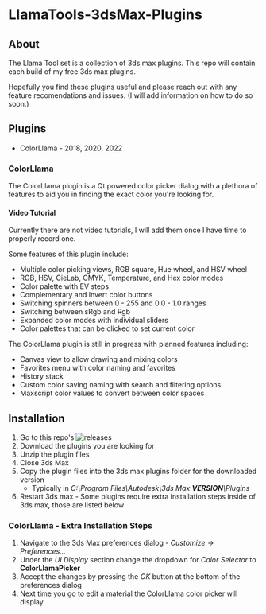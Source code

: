 # LlamaTools-3dsMax-Plugins
## About
The Llama Tool set is a collection of 3ds max plugins.
This repo will contain each build of my free 3ds max plugins.

Hopefully you find these plugins useful and please reach out with any feature recomendations and issues.
(I will add information on how to do so soon.)

## Plugins
* ColorLlama - 2018, 2020, 2022

### ColorLlama
The ColorLlama plugin is a Qt powered color picker dialog with a plethora of features to aid you in finding the exact color you're looking for.

#### Video Tutorial
Currently there are not video tutorials, I will add them once I have time to properly record one.

Some features of this plugin include:
* Multiple color picking views, RGB square, Hue wheel, and HSV wheel
* RGB, HSV, CieLab, CMYK, Temperature, and Hex color modes
* Color palette with EV steps
* Complementary and Invert color buttons
* Switching spinners between 0 - 255 and 0.0 - 1.0 ranges
* Switching between sRgb and Rgb
* Expanded color modes with individual sliders
* Color palettes that can be clicked to set current color

The ColorLlama plugin is still in progress with planned features including:
* Canvas view to allow drawing and mixing colors
* Favorites menu with color naming and favorites
* History stack
* Custom color saving naming with search and filtering options
* Maxscript color values to convert between color spaces

## Installation
1. Go to this repo's ![releases](../../releases/latest)
2. Download the plugins you are looking for
3. Unzip the plugin files
4. Close 3ds Max
5. Copy the plugin files into the 3ds max plugins folder for the downloaded version
    * Typically in *C:\Program Files\Autodesk\3ds Max **VERSION**\Plugins*
6. Restart 3ds max - Some plugins require extra installation steps inside of 3ds max, those are listed below

### ColorLlama - Extra Installation Steps
1. Navigate to the 3ds Max preferences dialog - *Customize -> Preferences...*
2. Under the *UI Display* section change the dropdown for *Color Selector* to **ColorLlamaPicker**
3. Accept the changes by pressing the *OK* button at the bottom of the preferences dialog
4. Next time you go to edit a material the ColorLlama color picker will display 
